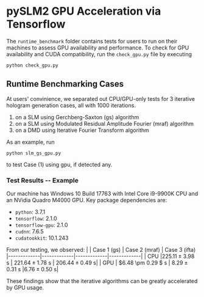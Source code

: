 pySLM2 GPU Acceleration via Tensorflow
======================================
The `runtime_benchmark` folder contains tests for users to run on their machines to assess GPU availability and performance. To check for GPU availability and CUDA compatibility, run the `check_gpu.py` file by executing
```
python check_gpu.py
```

Runtime Benchmarking Cases
--------------------------
At users' convinience, we separated out CPU/GPU-only tests for 3 iterative hologram generation cases, all with 1000 iterations.
1) on a SLM using Gerchberg-Saxton (gs) algorithm 
2) on a SLM using Modulated Residual Amplitude Fourier (mraf) algorithm 
3) on a DMD using Iterative Fourier Transform algorithm

As an example, run
```
python slm_gs_gpu.py
```
to test Case (1) using gpu, if detected any.

### Test Results -- Example
Our machine has Windows 10 Build 17763 with Intel Core i9-9900K CPU and an NVidia Quadro M4000 GPU. Key package dependencies are:
- `python`: 3.7.1
- `tensorflow`: 2.1.0
- `tensorflow-gpu`: 2.1.0
- `cudnn`: 7.6.5
- `cudatookkit`: 10.1.243

From our testing, we observed:
|  | Case 1 (gs)   | Case 2 (mraf)  | Case 3 (ifta)
|-------------|-------------|-------------|-------------|
| CPU |$225.11 \pm 3.98$ s | $221.64 \pm 1.78$ s  | $206.44 \pm 0.49$ s|
| GPU  | $6.48 \pm 0.29 $ s | $8.29 \pm 0.31$ s |$6.76 \pm 0.50$ s|

These findings show that the iterative algorithms can be greatly accelerated by GPU usage.